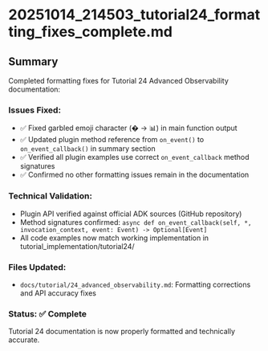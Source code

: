 # 20251014_214503_tutorial24_formatting_fixes_complete.md

## Summary
Completed formatting fixes for Tutorial 24 Advanced Observability documentation:

### Issues Fixed:
- ✅ Fixed garbled emoji character (� → 📊) in main function output
- ✅ Updated plugin method reference from `on_event()` to `on_event_callback()` in summary section
- ✅ Verified all plugin examples use correct `on_event_callback` method signatures
- ✅ Confirmed no other formatting issues remain in the documentation

### Technical Validation:
- Plugin API verified against official ADK sources (GitHub repository)
- Method signatures confirmed: `async def on_event_callback(self, *, invocation_context, event: Event) -> Optional[Event]`
- All code examples now match working implementation in tutorial_implementation/tutorial24/

### Files Updated:
- `docs/tutorial/24_advanced_observability.md`: Formatting corrections and API accuracy fixes

### Status: ✅ Complete
Tutorial 24 documentation is now properly formatted and technically accurate.
